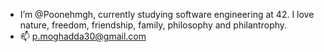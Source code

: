 - I’m @Poonehmgh, currently studying software engineering at 42. 
I love nature, freedom, friendship, family, philosophy and philantrophy. 
- 📫 p.moghadda30@gmail.com

<!---
Poonehmgh/Poonehmgh is a ✨ special ✨ repository because its `README.md` (this file) appears on your GitHub profile.
You can click the Preview link to take a look at your changes.
--->
